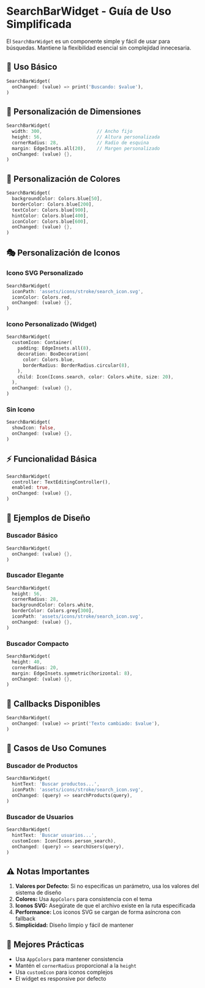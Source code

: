# SearchBarWidget - Guía de Uso Simplificada

El `SearchBarWidget` es un componente simple y fácil de usar para búsquedas. Mantiene la flexibilidad esencial sin complejidad innecesaria.

## 🎯 **Uso Básico**

```dart
SearchBarWidget(
  onChanged: (value) => print('Buscando: $value'),
)
```

## 📐 **Personalización de Dimensiones**

```dart
SearchBarWidget(
  width: 300,                    // Ancho fijo
  height: 56,                    // Altura personalizada
  cornerRadius: 28,              // Radio de esquina
  margin: EdgeInsets.all(20),    // Margen personalizado
  onChanged: (value) {},
)
```

## 🎨 **Personalización de Colores**

```dart
SearchBarWidget(
  backgroundColor: Colors.blue[50],
  borderColor: Colors.blue[200],
  textColor: Colors.blue[900],
  hintColor: Colors.blue[400],
  iconColor: Colors.blue[600],
  onChanged: (value) {},
)
```



## 🎭 **Personalización de Iconos**

### Icono SVG Personalizado
```dart
SearchBarWidget(
  iconPath: 'assets/icons/stroke/search_icon.svg',
  iconColor: Colors.red,
  onChanged: (value) {},
)
```

### Icono Personalizado (Widget)
```dart
SearchBarWidget(
  customIcon: Container(
    padding: EdgeInsets.all(8),
    decoration: BoxDecoration(
      color: Colors.blue,
      borderRadius: BorderRadius.circular(8),
    ),
    child: Icon(Icons.search, color: Colors.white, size: 20),
  ),
  onChanged: (value) {},
)
```

### Sin Icono
```dart
SearchBarWidget(
  showIcon: false,
  onChanged: (value) {},
)
```

## ⚡ **Funcionalidad Básica**

```dart
SearchBarWidget(
  controller: TextEditingController(),
  enabled: true,
  onChanged: (value) {},
)
```

## 🎨 **Ejemplos de Diseño**

### Buscador Básico
```dart
SearchBarWidget(
  onChanged: (value) {},
)
```

### Buscador Elegante
```dart
SearchBarWidget(
  height: 56,
  cornerRadius: 28,
  backgroundColor: Colors.white,
  borderColor: Colors.grey[300],
  iconPath: 'assets/icons/stroke/search_icon.svg',
  onChanged: (value) {},
)
```

### Buscador Compacto
```dart
SearchBarWidget(
  height: 40,
  cornerRadius: 20,
  margin: EdgeInsets.symmetric(horizontal: 8),
  onChanged: (value) {},
)
```

## 🔧 **Callbacks Disponibles**

```dart
SearchBarWidget(
  onChanged: (value) => print('Texto cambiado: $value'),
)
```

## 🎯 **Casos de Uso Comunes**

### Buscador de Productos
```dart
SearchBarWidget(
  hintText: 'Buscar productos...',
  iconPath: 'assets/icons/stroke/search_icon.svg',
  onChanged: (query) => searchProducts(query),
)
```

### Buscador de Usuarios
```dart
SearchBarWidget(
  hintText: 'Buscar usuarios...',
  customIcon: Icon(Icons.person_search),
  onChanged: (query) => searchUsers(query),
)
```

## ⚠️ **Notas Importantes**

1. **Valores por Defecto:** Si no especificas un parámetro, usa los valores del sistema de diseño
2. **Colores:** Usa `AppColors` para consistencia con el tema
3. **Iconos SVG:** Asegúrate de que el archivo existe en la ruta especificada
4. **Performance:** Los iconos SVG se cargan de forma asíncrona con fallback
5. **Simplicidad:** Diseño limpio y fácil de mantener

## 🚀 **Mejores Prácticas**

- Usa `AppColors` para mantener consistencia
- Mantén el `cornerRadius` proporcional a la `height`
- Usa `customIcon` para iconos complejos
- El widget es responsive por defecto 
